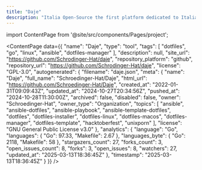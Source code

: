 ```yaml
---
title: "Daje"
description: "Italia Open-Source the first platform dedicated to Italian open-source world."
---
```

import ContentPage from '@site/src/components/Pages/project';

<ContentPage
    data={{
  "name": "Daje",
  "type": "tool",
  "tags": [
    "dotfiles",
    "go",
    "linux",
    "ansible",
    "dotfiles-manager"
  ],
  "description": null,
  "site_url": "https://github.com/Schrodinger-Hat/daje",
  "repository_platform": "github",
  "repository_url": "https://github.com/Schrodinger-Hat/daje",
  "license": "GPL-3.0",
  "autogenerated": {
    "filename": "daje.json",
    "meta": {
      "name": "Daje",
      "full_name": "Schroedinger-Hat/Daje",
      "html_url": "https://github.com/Schroedinger-Hat/Daje",
      "created_at": "2022-01-31T09:09:43Z",
      "updated_at": "2024-10-27T20:34:56Z",
      "pushed_at": "2024-10-28T11:30:00Z",
      "archived": false,
      "disabled": false,
      "owner": "Schroedinger-Hat",
      "owner_type": "Organization",
      "topics": [
        "ansible",
        "ansible-dotfiles",
        "ansible-playbook",
        "ansible-template-dotfiles",
        "dotfiles",
        "dotfiles-installer",
        "dotfiles-linux",
        "dotfiles-macos",
        "dotfiles-manager",
        "dotfiles-template",
        "hacktoberfest",
        "unixporn"
      ],
      "license": "GNU General Public License v3.0"
    },
    "analytics": {
      "language": "Go",
      "languages": {
        "Go": 97.33,
        "Makefile": 2.67
      },
      "languages_byte": {
        "Go": 2118,
        "Makefile": 58
      },
      "stargazers_count": 27,
      "forks_count": 3,
      "open_issues_count": 8,
      "forks": 3,
      "open_issues": 8,
      "watchers": 27,
      "updated_at": "2025-03-13T18:36:45Z"
    },
    "timestamp": "2025-03-13T18:36:45Z"
  }
}}
/>
